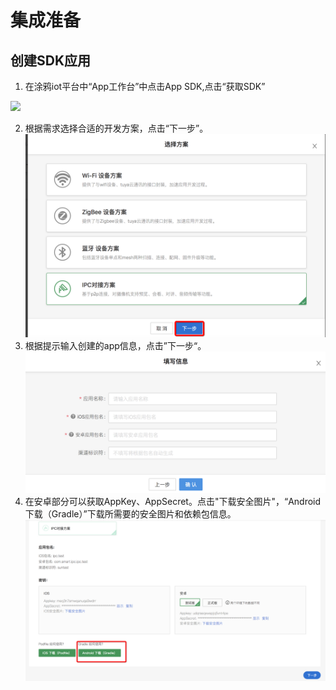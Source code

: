 #  集成准备

## 创建SDK应用


1. 在涂鸦iot平台中“App工作台”中点击App SDK,点击“获取SDK”

![](https://tuyainc.github.io/tuyasmart_home_android_sdk_doc/zh-hans/resource/images/getsdk.png)

2. 根据需求选择合适的开发方案，点击“下一步”。
![](./images/sdk_preparation_1.png)
3. 根据提示输入创建的app信息，点击”下一步“。
![](./images/sdk_preparation_3.png)
4. 在安卓部分可以获取AppKey、AppSecret。点击"下载安全图片"，“Android 下载（Gradle）”下载所需要的安全图片和依赖包信息。
![](./images/sdk_preparation_2.png)

	